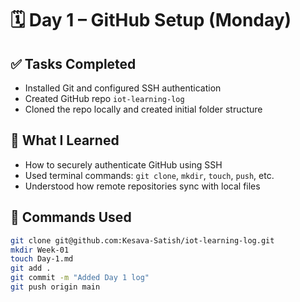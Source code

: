 # 🗓️ Day 1 – GitHub Setup (Monday)

## ✅ Tasks Completed
- Installed Git and configured SSH authentication
- Created GitHub repo `iot-learning-log`
- Cloned the repo locally and created initial folder structure

## 🧠 What I Learned
- How to securely authenticate GitHub using SSH
- Used terminal commands: `git clone`, `mkdir`, `touch`, `push`, etc.
- Understood how remote repositories sync with local files

## 🔧 Commands Used
```bash
git clone git@github.com:Kesava-Satish/iot-learning-log.git
mkdir Week-01
touch Day-1.md
git add .
git commit -m "Added Day 1 log"
git push origin main
